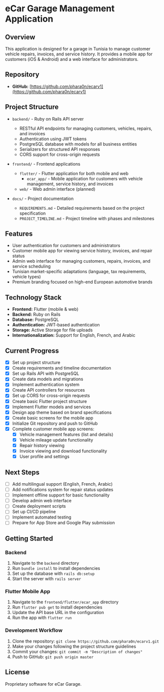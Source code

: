 # eCar Garage Management Application

## Overview
This application is designed for a garage in Tunisia to manage customer vehicle repairs, invoices, and service history. It provides a mobile app for customers (iOS & Android) and a web interface for administrators.

## Repository
- **GitHub:** [https://github.com/phara0n/ecarv1](https://github.com/phara0n/ecarv1)

## Project Structure
- `backend/` - Ruby on Rails API server
  - RESTful API endpoints for managing customers, vehicles, repairs, and invoices
  - Authentication using JWT tokens
  - PostgreSQL database with models for all business entities
  - Serializers for structured API responses
  - CORS support for cross-origin requests

- `frontend/` - Frontend applications
  - `flutter/` - Flutter application for both mobile and web
    - `ecar_app/` - Mobile application for customers with vehicle management, service history, and invoices
  - `web/` - Web admin interface (planned)

- `docs/` - Project documentation
  - `REQUIREMENTS.md` - Detailed requirements based on the project specification
  - `PROJECT_TIMELINE.md` - Project timeline with phases and milestones

## Features
- User authentication for customers and administrators
- Customer mobile app for viewing service history, invoices, and repair status
- Admin web interface for managing customers, repairs, invoices, and service scheduling
- Tunisian market-specific adaptations (language, tax requirements, vehicle types)
- Premium branding focused on high-end European automotive brands

## Technology Stack
- **Frontend:** Flutter (mobile & web)
- **Backend:** Ruby on Rails
- **Database:** PostgreSQL
- **Authentication:** JWT-based authentication
- **Storage:** Active Storage for file uploads
- **Internationalization:** Support for English, French, and Arabic

## Current Progress
- [x] Set up project structure
- [x] Create requirements and timeline documentation
- [x] Set up Rails API with PostgreSQL
- [x] Create data models and migrations
- [x] Implement authentication system
- [x] Create API controllers for resources
- [x] Set up CORS for cross-origin requests
- [x] Create basic Flutter project structure
- [x] Implement Flutter models and services
- [x] Design app theme based on brand specifications
- [x] Create basic screens for the mobile app
- [x] Initialize Git repository and push to GitHub
- [x] Complete customer mobile app screens:
  - [x] Vehicle management features (list and details)
  - [x] Vehicle mileage update functionality
  - [x] Repair history viewing
  - [x] Invoice viewing and download functionality
  - [x] User profile and settings

## Next Steps
- [ ] Add multilingual support (English, French, Arabic)
- [ ] Add notifications system for repair status updates
- [ ] Implement offline support for basic functionality
- [ ] Develop admin web interface
- [ ] Create deployment scripts
- [ ] Set up CI/CD pipeline
- [ ] Implement automated testing
- [ ] Prepare for App Store and Google Play submission

## Getting Started
### Backend
1. Navigate to the `backend` directory
2. Run `bundle install` to install dependencies
3. Set up the database with `rails db:setup`
4. Start the server with `rails server`

### Flutter Mobile App
1. Navigate to the `frontend/flutter/ecar_app` directory
2. Run `flutter pub get` to install dependencies
3. Update the API base URL in the configuration
4. Run the app with `flutter run`

### Development Workflow
1. Clone the repository: `git clone https://github.com/phara0n/ecarv1.git`
2. Make your changes following the project structure guidelines
3. Commit your changes: `git commit -m "Description of changes"`
4. Push to GitHub: `git push origin master`

## License
Proprietary software for eCar Garage. 
